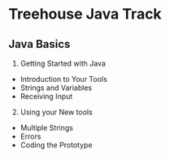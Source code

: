 # Treehouse Java Track
## Java Basics
1. Getting Started with Java
  * Introduction to Your Tools
  * Strings and Variables
  * Receiving Input
2. Using your New tools
  * Multiple Strings
  * Errors
  * Coding the Prototype
